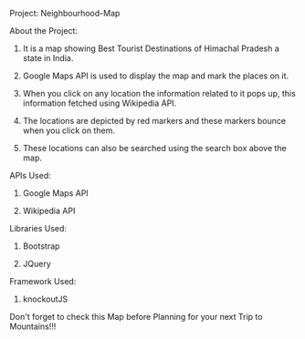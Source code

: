 Project: Neighbourhood-Map

About the Project:

1. It is a map showing Best Tourist Destinations of Himachal Pradesh a state in India.

2. Google Maps API is used to display the map and mark the places on it.

3. When you click on any location the information related to it pops up, this information fetched using Wikipedia API.

4. The locations are depicted by red markers and these markers bounce when you click on them.

5. These locations can also be searched using the search box above the map.


APIs Used:

1. Google Maps API

2. Wikipedia API


Libraries Used:

1. Bootstrap

2. JQuery


Framework Used:

1. knockoutJS


Don't forget to check this Map before Planning for your next Trip to Mountains!!!
